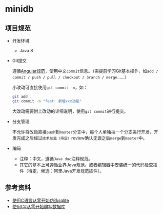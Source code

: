 # minidb

## 项目规范

- 开发环境

  - Java 8

- Git提交

  遵循[Angular规范](https://www.cnblogs.com/louyifei0824/p/10135450.html)，使用中文`commit`信息。（需提前学习Git基本操作，如`add / commit / push / pull / checkout / branch / merge`……）

  小改动可直接使用`git commit -m`，如：

  ```bash
  git add .
  git commit -m "feat: 新增xxx功能"
  ```

  大改动需要附上改动的详细说明，使用`git commit`进行提交。

- 分支管理

  不允许将改动直接`push`到`master`分支中，每个人单独拉一个分支进行开发，开发完成之后经过`技术总监（待定）`review确认无误之后`merge`到`master`中。

- 编码

  - 注释：中文，遵循`Java doc`注释规范。
  - 其它的基本上可遵循业界Java规范，或者编辑器中安装统一的代码检查插件（待定，候选：阿里Java开发规范插件）。


## 参考资料

- [使用C语言从零开始仿造sqlite](https://cstack.github.io/db_tutorial/)
- [使用C#从零开始编写数据库](https://www.codeproject.com/articles/1029838/build-your-own-database)